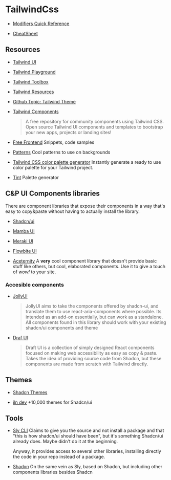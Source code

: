 # TailwindCss

- [Modifiers Quick Reference](https://tailwindcss.com/docs/hover-focus-and-other-states#quick-reference)

- [CheatSheet](https://tailwindcomponents.com/cheatsheet/)

## Resources

- [Tailwind UI](https://tailwindui.com/)

- [Tailwind Playground](https://play.tailwindcss.com/)

- [Tailwind Toolbox](https://www.tailwindtoolbox.com/)

- [Tailwind Resources](https://www.tailwindresources.com/)

- [Github Topic: Tailwind Theme](https://github.com/topics/tailwind-theme)

- [Tailwind Components](https://tailwindcomponents.com/)
  > A free repository for community components using Tailwind CSS.
  > Open source Tailwind UI components and templates to bootstrap your new apps, projects or landing sites!

- [Free Frontend](https://freefrontend.com/tailwind-code-examples/)
  Snippets, code samples

- [Patterns](https://heropatterns.com/)
  Cool patterns to use on backgrounds

- [Tailwind CSS color palette generator](https://tailcolor.com/)
  Instantly generate a ready to use color palette for your Tailwind project.

- [Tint](https://www.tints.dev/)
  Palette generator

## C&P UI Components libraries

There are component libraries that expose their components in a way that's easy to copy&paste without having to actually install the library.

- [Shadcn/ui](https://ui.shadcn.com/)

- [Mamba UI](https://mambaui.com/)

- [Meraki UI](https://merakiui.com/)

- [Flowbite UI](https://flowbite.com/)

- [Aceternity](https://ui.aceternity.com/)
  A **very** cool component library that doesn't provide basic stuff like others, but cool, elaborated components. Use it to give a touch of _wow!_ to your site.

### Accesible components

- [JollyUI](https://jollyui.dev/)
  > JollyUI aims to take the components offered by shadcn-ui, and translate them to use react-aria-components where possible.
  > Its intended as an add-on essentially, but can work as a standalone. All components found in this library should work with your existing shadcn/ui components and theme

- [Draf UI](https://draft-ui.com/)
  > Draft UI is a collection of simply designed React components focused on making web accessibility as easy as copy & paste.
  Takes the idea of providing source code from Shadcn, but these components are made from scratch with Tailwind directly.

## Themes

- [Shadcn Themes](https://ui.shadcn.com/themes)

- [jln dev](https://ui.jln.dev/)
  +10,000 themes for Shadcn/ui

## Tools


- [Sly CLI](https://sly-cli.fly.dev/)
  Claims to give you the source and not install a package and that "this is how shadcn/ui should have been", but it's something Shadcn/ui already does. Maybe didn't do it at the beginning.

  Anyway, it provides access to several other libraries, installing directly the code in your repo instead of a package.

- [Shadxn](https://ui.shadxn.com/)
  On the same vein as Sly, based on Shadcn, but including other components libraries besides Shadcn
